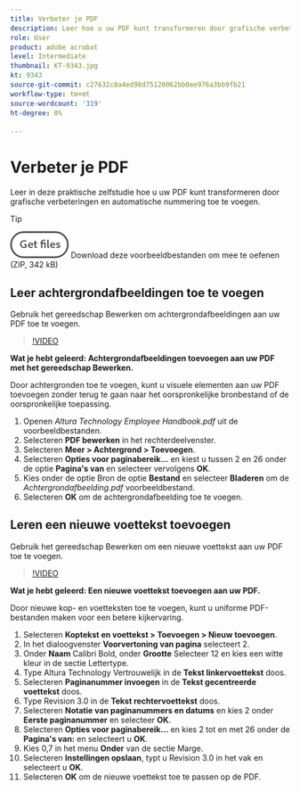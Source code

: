 ```yaml
---
title: Verbeter je PDF
description: Leer hoe u uw PDF kunt transformeren door grafische verbeteringen en automatische nummering toe te voegen
role: User
product: adobe acrobat
level: Intermediate
thumbnail: KT-9343.jpg
kt: 9343
source-git-commit: c27632c8a4ed98d75120062bb0ee976a3bb9fb21
workflow-type: tm+mt
source-wordcount: '319'
ht-degree: 0%

---
```


# Verbeter je PDF

Leer in deze praktische zelfstudie hoe u uw PDF kunt transformeren door grafische verbeteringen en automatische nummering toe te voegen.

>[!TIP]
>
>[![Bestanden ophalen](../assets/Getfiles.png)](../assets/Enhance.zip)
> Download deze voorbeeldbestanden om mee te oefenen (ZIP, 342 kB)

## Leer achtergrondafbeeldingen toe te voegen

Gebruik het gereedschap Bewerken om achtergrondafbeeldingen aan uw PDF toe te voegen.

>[!VIDEO](https://video.tv.adobe.com/v/338746?hidetitle=true)

**Wat je hebt geleerd: Achtergrondafbeeldingen toevoegen aan uw PDF met het gereedschap Bewerken.**

Door achtergronden toe te voegen, kunt u visuele elementen aan uw PDF toevoegen zonder terug te gaan naar het oorspronkelijke bronbestand of de oorspronkelijke toepassing.

1. Openen *Altura Technology Employee Handbook.pdf* uit de voorbeeldbestanden.
1. Selecteren **PDF bewerken** in het rechterdeelvenster.
1. Selecteren **Meer > Achtergrond > Toevoegen**.
1. Selecteren **Opties voor paginabereik...** en kiest u tussen 2 en 26 onder de optie **Pagina&#39;s van** en selecteer vervolgens **OK**.
1. Kies onder de optie Bron de optie **Bestand** en selecteer **Bladeren** om de *Achtergrondafbeelding.pdf* voorbeeldbestand.
1. Selecteren **OK** om de achtergrondafbeelding toe te voegen.

## Leren een nieuwe voettekst toevoegen

Gebruik het gereedschap Bewerken om een nieuwe voettekst aan uw PDF toe te voegen.

>[!VIDEO](https://video.tv.adobe.com/v/338745?hidetitle=true)

**Wat je hebt geleerd: Een nieuwe voettekst toevoegen aan uw PDF.**

Door nieuwe kop- en voetteksten toe te voegen, kunt u uniforme PDF-bestanden maken voor een betere kijkervaring.

1. Selecteren **Koptekst en voettekst > Toevoegen > Nieuw toevoegen**.
1. In het dialoogvenster **Voorvertoning van pagina** selecteert 2.
1. Onder **Naam** Calibri Bold, onder **Grootte** Selecteer 12 en kies een witte kleur in de sectie Lettertype.
1. Type Altura Technology Vertrouwelijk in de **Tekst linkervoettekst** doos.
1. Selecteren **Paginanummer invoegen** in de **Tekst gecentreerde voettekst** doos.
1. Type Revision 3.0 in de **Tekst rechtervoettekst** doos.
1. Selecteren **Notatie van paginanummers en datums** en kies 2 onder **Eerste paginanummer** en selecteer **OK**.
1. Selecteren **Opties voor paginabereik...** en kies 2 tot en met 26 onder de **Pagina&#39;s van:** en selecteert u **OK**.
1. Kies 0,7 in het menu **Onder** van de sectie Marge.
1. Selecteren **Instellingen opslaan**, typt u Revision 3.0 in het vak en selecteert u **OK**.
1. Selecteren **OK** om de nieuwe voettekst toe te passen op de PDF.



